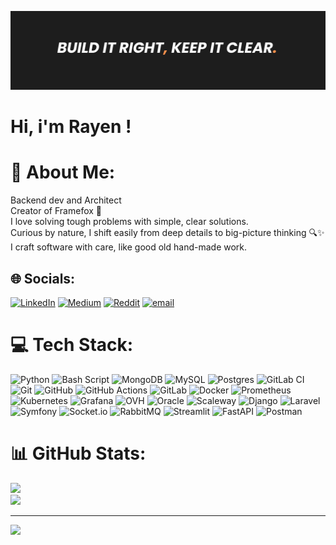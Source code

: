 
![banner](./banner.png)

# Hi, i'm Rayen !

# 💫 About Me:
Backend dev and Architect<br> Creator of Framefox 🦊<br>I love solving tough problems with simple, clear solutions.<br>Curious by nature, I shift easily from deep details to big-picture thinking 🔍✨<br>I craft software with care, like good old hand-made work.


## 🌐 Socials:
[![LinkedIn](https://img.shields.io/badge/LinkedIn-%230077B5.svg?logo=linkedin&logoColor=white)](https://linkedin.com/in/rayen-boumaza) [![Medium](https://img.shields.io/badge/Medium-12100E?logo=medium&logoColor=white)](https://medium.com/@boumaza.rayen) [![Reddit](https://img.shields.io/badge/Reddit-%23FF4500.svg?logo=Reddit&logoColor=white)](https://reddit.com/user/Sea-Dance8242) [![email](https://img.shields.io/badge/Email-D14836?logo=gmail&logoColor=white)](mailto:boumaza.rayen@outlook.fr) 

# 💻 Tech Stack:
![Python](https://img.shields.io/badge/python-3670A0?style=flat-square&logo=python&logoColor=ffdd54) ![Bash Script](https://img.shields.io/badge/bash_script-%23121011.svg?style=flat-square&logo=gnu-bash&logoColor=white) ![MongoDB](https://img.shields.io/badge/MongoDB-%234ea94b.svg?style=flat-square&logo=mongodb&logoColor=white) ![MySQL](https://img.shields.io/badge/mysql-4479A1.svg?style=flat-square&logo=mysql&logoColor=white) ![Postgres](https://img.shields.io/badge/postgres-%23316192.svg?style=flat-square&logo=postgresql&logoColor=white) ![GitLab CI](https://img.shields.io/badge/gitlab%20CI-%23181717.svg?style=flat-square&logo=gitlab&logoColor=white) ![Git](https://img.shields.io/badge/git-%23F05033.svg?style=flat-square&logo=git&logoColor=white) ![GitHub](https://img.shields.io/badge/github-%23121011.svg?style=flat-square&logo=github&logoColor=white) ![GitHub Actions](https://img.shields.io/badge/github%20actions-%232671E5.svg?style=flat-square&logo=githubactions&logoColor=white) ![GitLab](https://img.shields.io/badge/gitlab-%23181717.svg?style=flat-square&logo=gitlab&logoColor=white) ![Docker](https://img.shields.io/badge/docker-%230db7ed.svg?style=flat-square&logo=docker&logoColor=white) ![Prometheus](https://img.shields.io/badge/Prometheus-E6522C?style=flat-square&logo=Prometheus&logoColor=white) ![Kubernetes](https://img.shields.io/badge/kubernetes-%23326ce5.svg?style=flat-square&logo=kubernetes&logoColor=white) ![Grafana](https://img.shields.io/badge/grafana-%23F46800.svg?style=flat-square&logo=grafana&logoColor=white) ![OVH](https://img.shields.io/badge/ovh-%23123F6D.svg?style=flat-square&logo=ovh&logoColor=#123F6D) ![Oracle](https://img.shields.io/badge/Oracle-F80000?style=flat-square&logo=oracle&logoColor=white) ![Scaleway](https://img.shields.io/badge/SCALEWAY-%234f0599.svg?style=flat-square&logo=scaleway&logoColor=white) ![Django](https://img.shields.io/badge/django-%23092E20.svg?style=flat-square&logo=django&logoColor=white) ![Laravel](https://img.shields.io/badge/laravel-%23FF2D20.svg?style=flat-square&logo=laravel&logoColor=white) ![Symfony](https://img.shields.io/badge/symfony-%23000000.svg?style=flat-square&logo=symfony&logoColor=white) ![Socket.io](https://img.shields.io/badge/Socket.io-black?style=flat-square&logo=socket.io&badgeColor=010101) ![RabbitMQ](https://img.shields.io/badge/rabbitmq-FF6600?style=flat-square&logo=rabbitmq&logoColor=white) ![Streamlit](https://img.shields.io/badge/Streamlit-%23FE4B4B.svg?style=flat-square&logo=streamlit&logoColor=white) ![FastAPI](https://img.shields.io/badge/FastAPI-005571?style=flat-square&logo=fastapi) ![Postman](https://img.shields.io/badge/Postman-FF6C37?style=flat-square&logo=postman&logoColor=white)
# 📊 GitHub Stats:
![](https://github-readme-stats.vercel.app/api?username=RayenBou&theme=dark&hide_border=false&include_all_commits=false&count_private=true)<br/>
![](https://nirzak-streak-stats.vercel.app/?user=RayenBou&theme=dark&hide_border=false)<br/>

---
[![](https://visitcount.itsvg.in/api?id=RayenBou&icon=0&color=0)](https://visitcount.itsvg.in)

<!-- Proudly created with GPRM ( https://gprm.itsvg.in ) -->
